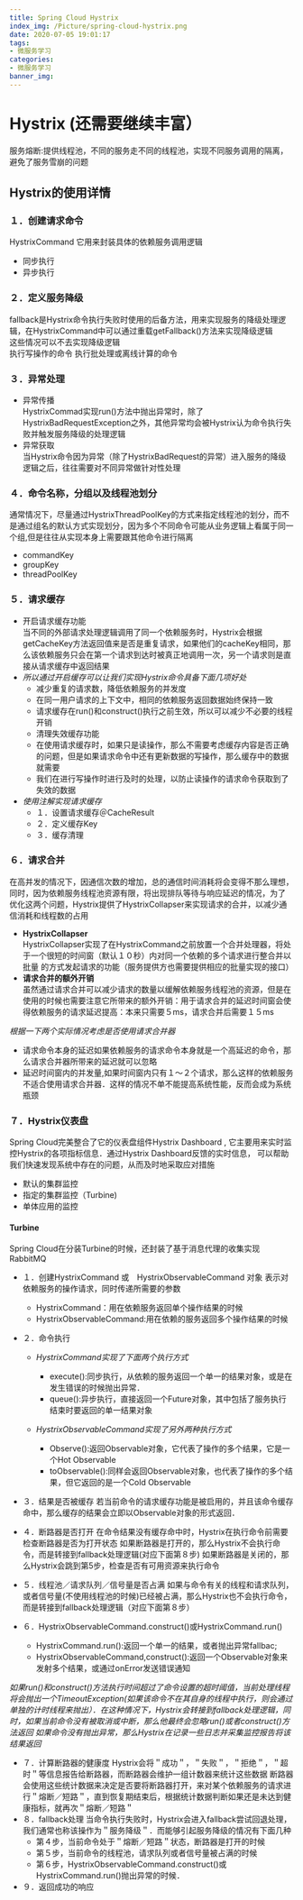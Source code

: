 ```yaml
---
title: Spring Cloud Hystrix
index_img: /Picture/spring-cloud-hystrix.png
date: 2020-07-05 19:01:17
tags:
- 微服务学习
categories:
- 微服务学习
banner_img:
---
```

# Hystrix (还需要继续丰富）
服务熔断:提供线程池，不同的服务走不同的线程池，实现不同服务调用的隔离，避免了服务雪崩的问题
## Hystrix的使用详情
### １．创建请求命令
HystrixCommand 它用来封装具体的依赖服务调用逻辑
- 同步执行
- 异步执行
### ２．定义服务降级
fallback是Hystrix命令执行失败时使用的后备方法，用来实现服务的降级处理逻辑，在HystrixCommand中可以通过重载getFallback()方法来实现降级逻辑<br>
这些情况可以不去实现降级逻辑<br>
执行写操作的命令
执行批处理或离线计算的命令
### ３．异常处理
- 异常传播<br>
HystrixCommad实现run()方法中抛出异常时，除了HystrixBadRequestException之外，其他异常均会被Hystrix认为命令执行失败并触发服务降级的处理逻辑<br>
- 异常获取<br>
当Hystrix命令因为异常（除了HystrixBadRequest的异常）进入服务的降级逻辑之后，往往需要对不同异常做针对性处理
### ４．命令名称，分组以及线程池划分
通常情况下，尽量通过HystrixThreadPoolKey的方式来指定线程池的划分，而不是通过组名的默认方式实现划分，因为多个不同命令可能从业务逻辑上看属于同一个组,但是往往从实现本身上需要跟其他命令进行隔离<br>
- commandKey
- groupKey
- threadPoolKey
### ５．请求缓存
- 开启请求缓存功能<br>
当不同的外部请求处理逻辑调用了同一个依赖服务时，Hystrix会根据getCacheKey方法返回值来是否是重复请求，如果他们的cacheKey相同，那么该依赖服务只会在第一个请求到达时被真正地调用一次，另一个请求则是直接从请求缓存中返回结果<br>
- *所以通过开启缓存可以让我们实现Hystrix命令具备下面几项好处<br>*
	- 减少重复的请求数，降低依赖服务的并发度
	- 在同一用户请求的上下文中，相同的依赖服务返回数据始终保持一致
	- 请求缓存在run()和construct()执行之前生效，所以可以减少不必要的线程开销
	- 清理失效缓存功能
	- 在使用请求缓存时，如果只是读操作，那么不需要考虑缓存内容是否正确的问题，但是如果请求命令中还有更新数据的写操作，那么缓存中的数据就需要
	- 我们在进行写操作时进行及时的处理，以防止读操作的请求命令获取到了失效的数据<br>
- *使用注解实现请求缓存*
	- １．设置请求缓存＠CacheResult
	- ２．定义缓存Key
	- ３．缓存清理
### ６．请求合并
在高并发的情况下，因通信次数的增加，总的通信时间消耗将会变得不那么理想，同时，因为依赖服务线程池资源有限，将出现排队等待与响应延迟的情况，为了
优化这两个问题，Hystrix提供了HystrixCollapser来实现请求的合并，以减少通信消耗和线程数的占用
- **HystrixCollapser<br>**
HystrixCollapser实现了在HystrixCommand之前放置一个合并处理器，将处于一个很短的时间窗（默认１０秒）内对同一个依赖的多个请求进行整合并以批量
的方式发起请求的功能（服务提供方也需要提供相应的批量实现的接口）
- **请求合并的额外开销**<br>
虽然通过请求合并可以减少请求的数量以缓解依赖服务线程池的资源，但是在使用的时候也需要注意它所带来的额外开销：用于请求合并的延迟时间窗会使得依赖服务的请求延迟提高：本来只需要５ms，请求合并后需要１５ms<br>

*根据一下两个实际情况考虑是否使用请求合并器*<br>
- 请求命令本身的延迟如果依赖服务的请求命令本身就是一个高延迟的命令，那么请求合并器所带来的延迟就可以忽略<br>
- 延迟时间窗内的并发量,如果时间窗内只有１～２个请求，那么这样的依赖服务不适合使用请求合并器．这样的情况不单不能提高系统性能，反而会成为系统瓶颈
### ７．Hystrix仪表盘
Spring Cloud完美整合了它的仪表盘组件Hystrix Dashboard , 它主要用来实时监控Hystrix的各项指标信息．通过Hystrix Dashboard反馈的实时信息，
可以帮助我们快速发现系统中存在的问题，从而及时地采取应对措施<br>
- 默认的集群监控
- 指定的集群监控（Turbine)
- 单体应用的监控
#### Turbine
Spring Cloud在分装Turbine的时候，还封装了基于消息代理的收集实现RabbitMQ<br>
- １．创建HystrixCommand 或　HystrixObservableCommand 对象
表示对依赖服务的操作请求，同时传递所需要的参数
	- HystrixCommand：用在依赖服务返回单个操作结果的时候
	- HystrixObservableCommand:用在依赖的服务返回多个操作结果的时候
- ２．命令执行<br>

	- *HystrixCommand实现了下面两个执行方式*<br>
		- execute():同步执行，从依赖的服务返回一个单一的结果对象，或是在发生错误的时候抛出异常．
		- queue():异步执行，直接返回一个Future对象，其中包括了服务执行结束时要返回的单一结果对象

	- *HystrixObservableCommand实现了另外两种执行方式*<br>
		- Observe():返回Observable对象，它代表了操作的多个结果，它是一个Hot Observable<br>
		- toObservable():同样会返回Observable对象，也代表了操作的多个结果，但它返回的是一个Cold Observable

- ３．结果是否被缓存
若当前命令的请求缓存功能是被启用的，并且该命令缓存命中，那么缓存的结果会立即以Observable对象的形式返回．
- ４．断路器是否打开
在命令结果没有缓存命中时，Hystrix在执行命令前需要检查断路器是否为打开状态
如果断路器是打开的，那么Hystrix不会执行命令，而是转接到fallback处理逻辑(对应下面第８步)
如果断路器是关闭的，那么Hystrix会跳到第5步，检查是否有可用资源来执行命令
- ５．线程池／请求队列／信号量是否占满
如果与命令有关的线程和请求队列，或者信号量(不使用线程池的时候)已经被占满，那么Hystrix也不会执行命令，而是转接到fallback处理逻辑（对应下面第８步）
- ６．HystrixObservableCommand.construct()或HystrixCommand.run()
	- HystrixCommand.run():返回一个单一的结果，或者抛出异常fallbac;
	- HystrixObservableCommand,construct():返回一个Observable对象来发射多个结果，或通过onError发送错误通知

*如果run()和construct()方法执行时间超过了命令设置的超时阈值，当前处理线程将会抛出一个TimeoutException(如果该命令不在其自身的线程中执行，则会通过单独的计时线程来抛出）．在这种情况下，Hystrix会转接到fallback处理逻辑，同时，如果当前命令没有被取消或中断，那么他最终会忽略run()或者construct()方法返回
如果命令没有抛出异常，那么Hystrix在记录一些日志并采集监控报告将该结果返回*
- ７．计算断路器的健康度
Hystrix会将＂成功＂，＂失败＂，＂拒绝＂，＂超时＂等信息报告给断路器，而断路器会维护一组计数器来统计这些数据
断路器会使用这些统计数据来决定是否要将断路器打开，来对某个依赖服务的请求进行＂熔断／短路＂，直到恢复期结束后，根据统计数据判断如果还是未达到健康指标，就再次＂熔断／短路＂
- ８．fallback处理
当命令执行失败时，Hystrix会进入fallback尝试回退处理，我们通常也称该操作为＂服务降级＂．而能够引起服务降级的情况有下面几种<br>
	- 第４步，当前命令处于＂熔断／短路＂状态，断路器是打开的时候
	- 第５步，当前命令的线程池，请求队列或者信号量被占满的时候
	- 第６步，HystrixObservableCommand.construct()或HystrixCommand.run()抛出异常的时候．
- ９．返回成功的响应
